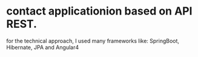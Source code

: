 # contact applicationion based on  API REST.

for the technical approach, I used many frameworks like: SpringBoot, Hibernate, JPA and Angular4
